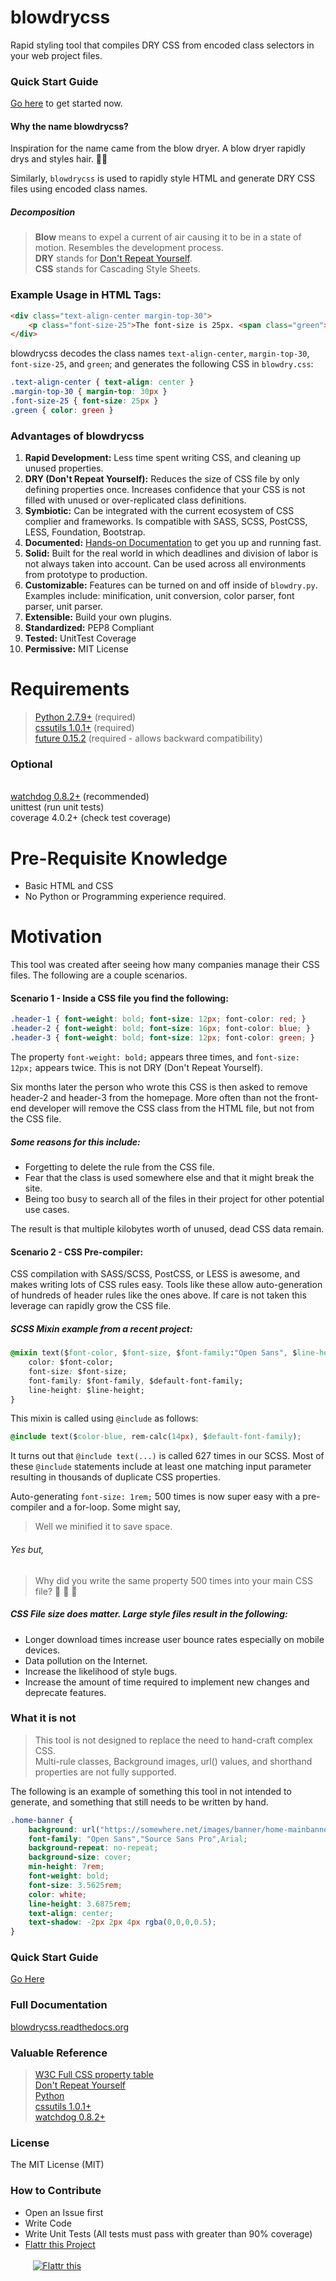 # blowdrycss
Rapid styling tool that compiles DRY CSS from encoded class selectors in your web project files.

### Quick Start Guide
[Go here](http://blowdrycss.readthedocs.org/en/latest/quickstart.html) to get started now.

#### Why the name blowdrycss?
Inspiration for the name came from the blow dryer. A blow dryer rapidly drys and styles hair. :ok_woman: 

Similarly, `blowdrycss` is used to rapidly style HTML and generate DRY CSS files using encoded class names.

##### Decomposition
> **Blow** means to expel a current of air causing it to be in a state of motion. Resembles the development process.<br>
  **DRY** stands for [Don't Repeat Yourself](https://en.wikipedia.org/wiki/Don%27t_repeat_yourself).<br>
  **CSS** stands for Cascading Style Sheets.

### Example Usage in HTML Tags:
```html
<div class="text-align-center margin-top-30">
    <p class="font-size-25">The font-size is 25px. <span class="green">Green Text</span></p>
</div>
```

blowdrycss decodes the class names `text-align-center`, `margin-top-30`, `font-size-25`, and `green`; and generates
the following CSS in `blowdry.css`:
```css
.text-align-center { text-align: center }
.margin-top-30 { margin-top: 30px }
.font-size-25 { font-size: 25px }
.green { color: green }
```

### Advantages of blowdrycss
1. **Rapid Development:** Less time spent writing CSS, and cleaning up unused properties.
2. **DRY (Don't Repeat Yourself):** Reduces the size of CSS file by only defining properties once. Increases confidence that your CSS is not filled with unused or over-replicated class definitions.
3. **Symbiotic:** Can be integrated with the current ecosystem of CSS complier and frameworks. Is compatible with SASS, SCSS, PostCSS, LESS, Foundation, Bootstrap.
4. **Documented:** [Hands-on Documentation](http://blowdrycss.readthedocs.org/en/latest/quickstart.html) to get you up and running fast.
5. **Solid:** Built for the real world in which deadlines and division of labor is not always taken into account. Can be used across all environments from prototype to production.
6. **Customizable:** Features can be turned on and off inside of `blowdry.py`. Examples include: minification, unit conversion, color parser, font parser, unit parser.
7. **Extensible:** Build your own plugins.
8. **Standardized:** PEP8 Compliant
9. **Tested:** UnitTest Coverage
10. **Permissive:** MIT License

# Requirements
> [Python 2.7.9+](https://www.python.org/downloads/) (required)
<br>[cssutils 1.0.1+](https://bitbucket.org/cthedot/cssutils) (required)
<br>[future 0.15.2](https://pypi.python.org/pypi/future) (required - allows backward compatibility)

### Optional
<br>[watchdog 0.8.2+](https://pypi.python.org/pypi/watchdog/0.8.3) (recommended)
<br>unittest (run unit tests)
<br>coverage 4.0.2+ (check test coverage)

# Pre-Requisite Knowledge
* Basic HTML and CSS
* No Python or Programming experience required.

# Motivation
This tool was created after seeing how many companies manage their CSS files. The following are a couple scenarios.

#### Scenario 1 - Inside a CSS file you find the following:
```css
.header-1 { font-weight: bold; font-size: 12px; font-color: red; }
.header-2 { font-weight: bold; font-size: 16px; font-color: blue; }
.header-3 { font-weight: bold; font-size: 12px; font-color: green; }
```
    
The property `font-weight: bold;` appears three times, and `font-size: 12px;` appears twice. This is not 
DRY (Don't Repeat Yourself).

Six months later the person who wrote this CSS is then asked to remove header-2 and header-3 from the homepage.
More often than not the front-end developer will remove the CSS class from the HTML file, but not from the CSS file.

##### Some reasons for this include:
* Forgetting to delete the rule from the CSS file.
* Fear that the class is used somewhere else and that it might break the site.
* Being too busy to search all of the files in their project for other potential use cases.

The result is that multiple kilobytes worth of unused, dead CSS data remain.

#### Scenario 2 - CSS Pre-compiler:
CSS compilation with SASS/SCSS, PostCSS, or LESS is awesome, and makes writing lots of CSS rules easy. 
Tools like these allow auto-generation of hundreds of header rules like the ones above. If care is not taken 
this leverage can rapidly grow the CSS file. 

##### SCSS Mixin example from a recent project:

```css
@mixin text($font-color, $font-size, $font-family:"Open Sans", $line-height:inherit) {
    color: $font-color;
    font-size: $font-size;
    font-family: $font-family, $default-font-family;
    line-height: $line-height;
}
```
    
This mixin is called using `@include` as follows:
```css
@include text($color-blue, rem-calc(14px), $default-font-family);
```

It turns out that `@include text(...)` is called 627 times in our SCSS.  Most of these `@include` statements include
at least one matching input parameter resulting in thousands of duplicate CSS properties.

Auto-generating `font-size: 1rem;` 500 times is now super easy with a pre-compiler and a for-loop. 
Some might say, 
> Well we minified it to save space.
 
###### Yes but, 
> Why did you write the same property 500 times into your main CSS file? :hear_no_evil: :see_no_evil: :speak_no_evil:

##### CSS File size does matter. Large style files result in the following:
* Longer download times increase user bounce rates especially on mobile devices.
* Data pollution on the Internet. 
* Increase the likelihood of style bugs.
* Increase the amount of time required to implement new changes and deprecate features.

### What it is not
> This tool is not designed to replace the need to hand-craft complex CSS.  
> Multi-rule classes, Background images, url() values, and shorthand properties are not fully supported.

The following is an example of something this tool in not intended to generate, and something that still needs to
be written by hand.   
    
```css
.home-banner {
    background: url("https://somewhere.net/images/banner/home-mainbanner-bg.jpg") no-repeat;
    font-family: "Open Sans","Source Sans Pro",Arial;
    background-repeat: no-repeat;
    background-size: cover;    
    min-height: 7rem;
    font-weight: bold;
    font-size: 3.5625rem;
    color: white;    
    line-height: 3.6875rem;
    text-align: center;
    text-shadow: -2px 2px 4px rgba(0,0,0,0.5);
}
```

### Quick Start Guide
[Go Here](http://blowdrycss.readthedocs.org/en/latest/quickstart.html)

### Full Documentation
[blowdrycss.readthedocs.org](http://blowdrycss.readthedocs.org)

### Valuable Reference
> [W3C Full CSS property table](http://www.w3.org/TR/CSS21/propidx.html)
<br>[Don't Repeat Yourself](https://en.wikipedia.org/wiki/Don%27t_repeat_yourself)
<br>[Python](https://www.python.org/downloads/) 
<br>[cssutils 1.0.1+](https://bitbucket.org/cthedot/cssutils) 
<br>[watchdog 0.8.2+](https://pypi.python.org/pypi/watchdog/0.8.3) 

### License
The MIT License (MIT)

### How to Contribute
* Open an Issue first
* Write Code
* Write Unit Tests (All tests must pass with greater than 90% coverage)
* [Flattr this Project](https://flattr.com/submit/auto?user_id=nueverest&url=https%3A%2F%2Fgithub.com%2Fnueverest%2Fblowdrycss) 
<br><br>&nbsp;&nbsp;&nbsp;<a href="https://flattr.com/submit/auto?user_id=nueverest&url=https%3A%2F%2Fgithub.com%2Fnueverest%2Fblowdrycss" target="_blank"><img src="http://button.flattr.com/flattr-badge-large.png" style="text-align:bottom;" alt="Flattr this" title="Flattr this" border="0"></a>



